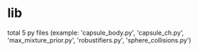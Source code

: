 # lib
total 5 py files (example: 'capsule_body.py', 'capsule_ch.py', 'max_mixture_prior.py', 'robustifiers.py', 'sphere_collisions.py')
